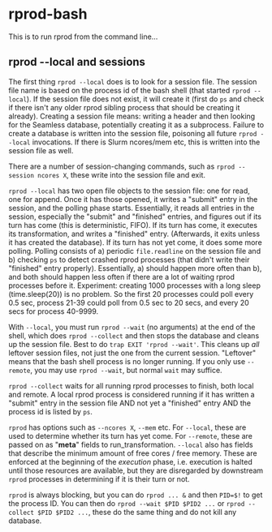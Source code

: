 # rprod-bash

This is to run rprod from the command line...

## rprod --local and sessions

The first thing `rprod --local` does is to look for a session file. The session file name is based on the process id of the bash shell (that started `rprod --local`). If the session file does not exist, it will create it (first do `ps` and check if there isn't any older rprod sibling process that should be creating it already). Creating a session file means: writing a header and then looking for the Seamless database, potentially creating it as a subprocess. Failure to create a database is written into the session file, poisoning all future `rprod --local` invocations. If there is Slurm ncores/mem etc, this is written into the session file as well.

There are a number of session-changing commands, such as `rprod --session ncores X`, these write into the session file and exit.

`rprod --local` has two open file objects to the session file: one for read, one for append. Once it has those opened, it writes a "submit" entry in the session, and the polling phase starts. Essentially, it reads all entries in the session, especially the "submit" and "finished" entries, and figures out if its turn has come (this is deterministic, FIFO). If its turn has come, it executes its transformation, and writes a "finished" entry. (Afterwards, it exits unless it has created the database). If its turn has not yet come, it does some more polling. Polling consists of a) periodic `file.readline` on the session file and b) checking `ps` to detect crashed rprod processes (that didn't write their "finished" entry properly). Essentially, a) should happen more often than b), and both should happen less often if there are a lot of waiting rprod processes before it. Experiment: creating 1000 processes with a long sleep (time.sleep(20)) is no problem. So the first 20 processes could poll every 0.5 sec, process 21-39 could poll from 0.5 sec to 20 secs, and every 20 secs for process 40-9999.

With `--local`, you must run `rprod --wait` (no arguments) at the end of the shell, which does `rprod --collect` and then stops the database and cleans up the session file. Best to do `trap EXIT 'rprod --wait'`. This cleans up *all* leftover session files, not just the one from the current session. "Leftover" means that the bash shell process is no longer running.
If you only use `--remote`, you may use `rprod --wait`, but normal `wait` may suffice.

`rprod --collect` waits for all running rprod processes to finish, both local and remote. A local rprod process is considered running if it has written a "submit" entry in the session file AND not yet a "finished" entry AND the process id is listed by `ps`.

`rprod` has options such as `--ncores X`, `--mem` etc. For `--local`, these are used to determine whether its turn has yet come. For `--remote`, these are passed on as "__meta__" fields to run_transformation. `--local` also has fields that describe the minimum amount of free cores / free memory. These are enforced at the beginning of the *execution* phase, i.e. execution is halted until those resources are available, but they are disregarded by downstream `rprod` processes in determining if it is their turn or not.

`rprod` is always blocking, but you can do `rprod ... &` and then `PID=$!` to get the process ID. You can then do `rprod --wait $PID $PID2 ...` or `rprod --collect $PID $PID2 ...`, these do the same thing and do not kill any database.